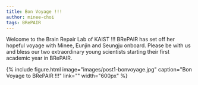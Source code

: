 ```yaml
---
title: Bon Voyage !!!
author: minee-choi
tags: BRePAIR
---
```


Welcome to the Brain Repair Lab of KAIST !!!
BRePAIR has set off her hopeful voyage with Minee, Eunjin and Seungju onboard.
Please be with us and bless our two extraordinary young scientists starting their first academic year in BRePAIR.

{%
  include figure.html
  image="images/post1-bonvoyage.jpg"
  caption="Bon Voyage to BRePAIR !!!"
  link=""
  width="600px"
%}
